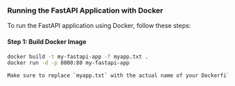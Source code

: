 ### Running the FastAPI Application with Docker

To run the FastAPI application using Docker, follow these steps:

#### Step 1: Build Docker Image

```bash
docker build -t my-fastapi-app -f myapp.txt .
docker run -d -p 8000:80 my-fastapi-app

Make sure to replace `myapp.txt` with the actual name of your Dockerfile if it's different. This README section provides clear instructions on how to build and run your FastAPI application using Docker.
